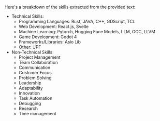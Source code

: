 Here's a breakdown of the skills extracted from the provided text:

* Technical Skills:
    * Programming Languages: Rust, JAVA, C++, GDScript, TCL
    * Web Development: React.js, Svelte
    * Machine Learning: Pytorch, Hugging Face Models, LLM, GCC, LLVM
    * Game Development: Godot 4
    * Frameworks/Libraries: Asio Lib
    * Other: UPF
* Non-Technical Skills:
    * Project Management
    * Team Collaboration
    * Communication
    * Customer Focus
    * Problem Solving
    * Leadership
    * Adaptability
    * Innovation
    * Task Automation
    * Debugging
    * Research
    * Time management